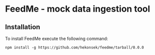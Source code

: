 # FeedMe - mock data ingestion tool

## Installation

To install FeedMe execute the following command:

```
npm install -g https://github.com/hekonsek/feedme/tarball/0.0.0
```